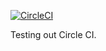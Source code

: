 [![CircleCI](https://circleci.com/gh/adammohammed/test-ci.svg?style=svg)](https://circleci.com/gh/adammohammed/test-ci)

Testing out Circle CI.

